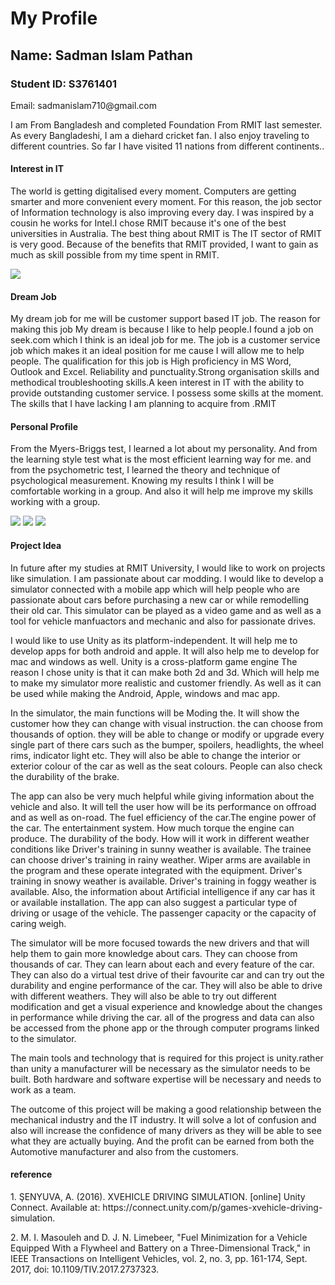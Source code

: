 <!DOCTYPE html>
<html>
<head>
<title>MY profile</title>
<link rel="stylesheet" href="my Project.css">
</head>
<body>

<h1>My Profile</h1>
<h2>Name: Sadman Islam Pathan</h2>
<h3>Student ID: S3761401</h3
<h4>Email: sadmanislam710@gmail.com</h4>
<p>I am From Bangladesh and completed Foundation From RMIT last semester. As every Bangladeshi, I am a diehard cricket fan. I also enjoy traveling to different countries. So far I have visited 11 nations from different continents..</p>

<h4> Interest in IT</h4>
<p>The world is getting digitalised every moment. Computers are getting smarter and more convenient every moment. For this reason, the job sector of Information technology is also improving every day. I was inspired by a cousin he works for Intel.I chose RMIT because it's one of the best universities in Australia. The best thing about RMIT is The IT sector of RMIT is very good. Because of the benefits that RMIT provided, I want to gain as much as skill possible from my time spent in RMIT.  </p>




<img src="Images/Screenshot 2020-08-15 at 4.48.25 AM.png">
<h4>Dream Job  </h4>
<p>My dream job for me will be customer support based IT job. The reason for making this job My dream is because I like to help people.I found a job on seek.com which I think is an ideal job for me. The job is a customer service job which makes it an ideal position for me cause I will allow me to help people. The qualification for this job is High proficiency in MS Word, Outlook and Excel. Reliability and punctuality.Strong organisation skills and methodical troubleshooting skills.A keen interest in IT with the ability to provide outstanding customer service. I possess some skills at the moment. The skills that I have lacking I am planning to acquire from .RMIT</p>

<h4>Personal Profile</h4>
<p>From the Myers-Briggs test, I learned a lot about my personality. And from the learning style test what is the most efficient learning way for me. and from the psychometric test, I learned the theory and technique of psychological measurement. Knowing my results I think I will be comfortable working in a group. And also it will help me improve my skills working with a group.</P>
<img src="Images/Screenshot 2020-08-15 at 8.15.35 PM.png"> <img src="ImageScreenshot 2020-08-15 at 8.30.50 PM.pngstyle="width:500px;height:600px;"> <img src="Images/Screenshot 2020-08-15 at 8.39.51 PM.png ">


<h4>Project Idea </h4>
<p>In future after my studies at RMIT University, I would like to work on projects like simulation. I am passionate about car modding. I would like to develop a simulator connected with a mobile app which will help people who are passionate about cars before purchasing a new car or while remodelling their old car. This simulator can be played as a video game and as well as a tool for vehicle manfuactors and mechanic and also for passionate drives.</p>

<p>I would like to use Unity as its platform-independent. It will help me to develop apps for both android and apple. It will also help me to develop for mac and windows as well. Unity is a cross-platform game engine
The reason I chose unity is that it can make both 2d and 3d. Which will help me to make my simulator more realistic and customer friendly. As well as it can be used while making the Android, Apple, windows and mac app.</p>

<p>In the simulator, the main functions will be Moding the. It will show the customer how they can change with visual instruction. the can choose from thousands of option. they will be able to change or modify or upgrade every single part of there cars such as the bumper, spoilers, headlights, the wheel rims, indicator light etc. They will also be able to change the interior or exterior colour of the car as well as the seat colours. People can also check the durability of the brake.</P>

<p>The app can also be very much helpful while giving information about the vehicle and also. It will tell the user how will be its performance on offroad and as well as on-road. The fuel efficiency of the car.The engine power of the car. The entertainment system. How much torque the engine can produce. The durability of the body. How will it work in different weather conditions like Driver's training in sunny weather is available. The trainee can choose driver's training in rainy weather. Wiper arms are available in the program and these operate integrated with the equipment. Driver's training in snowy weather is available. Driver's training in foggy weather is available. Also, the information about Artificial intelligence if any car has it or available installation. The app can also suggest a particular type of driving or usage of the vehicle. The passenger capacity or the capacity of caring weigh. </P>

<p>The simulator will be more focused towards the new drivers and that will help them to gain more knowledge about cars. They can choose from thousands of car. They can learn about each and every feature of the car. They can also do a virtual test drive of their favourite car and can try out the durability and engine performance of the car. They will also be able to drive with different weathers. They will also be able to try out different modification and get a visual experience and knowledge about the changes in performance while driving the car. all of the progress and data can also be accessed from the phone app or the through computer programs linked to the simulator.</p>

<p>The main tools and technology that is required for this project is unity.rather than unity a manufacturer will be necessary as the simulator needs to be built. Both hardware and software expertise will be necessary and needs to work as a team.</p>

<p>The outcome of this project will be making a good relationship between the mechanical industry and the IT industry. It will solve a lot of confusion and also will increase the confidence of many drivers as they will be able to see what they are actually buying. And the profit can be earned from both the Automotive manufacturer and also from the customers.</p>

<h4>reference</h4>
<p>1. ŞENYUVA, A. (2016). XVEHICLE DRIVING SIMULATION. [online] Unity Connect. Available at: https://connect.unity.com/p/games-xvehicle-driving-simulation.</p>
<p>2. M. I. Masouleh and D. J. N. Limebeer, "Fuel Minimization for a Vehicle Equipped With a Flywheel and Battery on a Three-Dimensional Track," in IEEE Transactions on Intelligent Vehicles, vol. 2, no. 3, pp. 161-174, Sept. 2017, doi: 10.1109/TIV.2017.2737323.</P>




</body>
</html>
